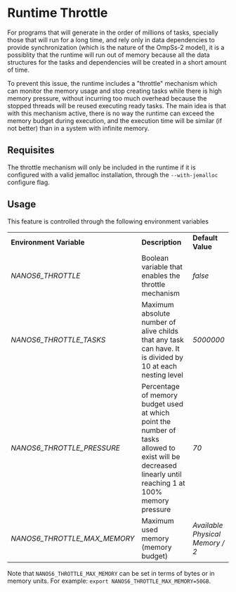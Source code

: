 # Runtime Throttle

For programs that will generate in the order of millions of tasks, specially those that will run for a long time, and rely only in data dependencies to provide synchronization (which is the nature of the OmpSs-2 model), it is a possiblity that the runtime will run out of memory because all the data structures for the tasks and dependencies will be created in a short amount of time.

To prevent this issue, the runtime includes a "throttle" mechanism which can monitor the memory usage and stop creating tasks while there is high memory pressure, without incurring too much overhead because the stopped threads will be reused executing ready tasks. The main idea is that with this mechanism active, there is no way the runtime can exceed the memory budget during execution, and the execution time will be similar (if not better) than in a system with infinite memory.

## Requisites

The throttle mechanism will only be included in the runtime if it is configured with a valid jemalloc installation, through the `--with-jemalloc` configure flag.

## Usage

This feature is controlled through the following environment variables

<table><tbody><tr><td> <strong>Environment Variable</strong> </td><td><strong>Description</strong></td><td> <strong>Default Value</strong>
</td></tr><tr><td> <em>NANOS6_THROTTLE</em> </td><td> Boolean variable that enables the throttle mechanism </td><td><em>false</em>
</td></tr><tr><td> <em>NANOS6_THROTTLE_TASKS</em> </td><td> Maximum absolute number of alive childs that any task can have. It is divided by 10 at each nesting level </td><td><em>5000000</em>
</td></tr><tr><td> <em>NANOS6_THROTTLE_PRESSURE</em> </td><td> Percentage of memory budget used at which point the number of tasks allowed to exist will be decreased linearly until reaching 1 at 100% memory pressure </td><td><em>70</em>
</td></tr><tr><td> <em>NANOS6_THROTTLE_MAX_MEMORY</em> </td><td> Maximum used memory (memory budget) </td><td><em> Available Physical Memory / 2</em>
</td></tr></tbody></table>

Note that `NANOS6_THROTTLE_MAX_MEMORY` can be set in terms of bytes or in memory units. For example: `export NANOS6_THROTTLE_MAX_MEMORY=50GB`.